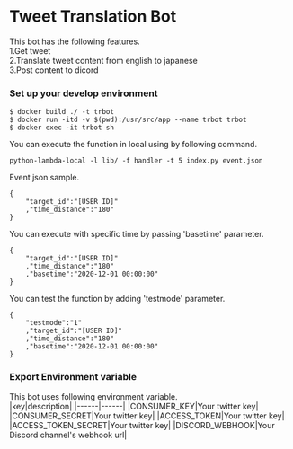 # Tweet Translation Bot
This bot has the following features.<br>
1.Get tweet<br>
2.Translate tweet content from english to japanese<br>
3.Post content to dicord<br>

### Set up your develop environment
~~~
$ docker build ./ -t trbot
$ docker run -itd -v $(pwd):/usr/src/app --name trbot trbot
$ docker exec -it trbot sh
~~~

You can execute the function in local using by following command.
~~~
python-lambda-local -l lib/ -f handler -t 5 index.py event.json
~~~

Event json sample.
~~~
{
    "target_id":"[USER ID]"
    ,"time_distance":"180"
}
~~~

You can execute with specific time by passing 'basetime' parameter.
~~~
{
    "target_id":"[USER ID]"
    ,"time_distance":"180"
    ,"basetime":"2020-12-01 00:00:00"
}
~~~

You can test the function by adding 'testmode' parameter.
~~~
{
    "testmode":"1"
    ,"target_id":"[USER ID]"
    ,"time_distance":"180"
    ,"basetime":"2020-12-01 00:00:00"
}
~~~

### Export Environment variable
This bot uses following environment variable.<br>
|key|description|
|------|------|
|CONSUMER_KEY|Your twitter key|
|CONSUMER_SECRET|Your twitter key|
|ACCESS_TOKEN|Your twitter key|
|ACCESS_TOKEN_SECRET|Your twitter key|
|DISCORD_WEBHOOK|Your Discord channel's webhook url|

